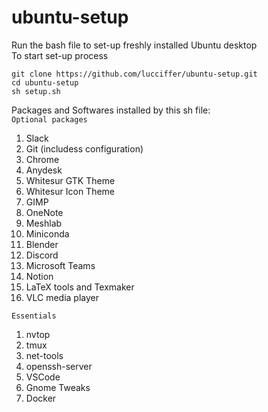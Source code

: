 # ubuntu-setup
Run the bash file to set-up freshly installed Ubuntu desktop   
To start set-up process  
```
git clone https://github.com/lucciffer/ubuntu-setup.git    
cd ubuntu-setup    
sh setup.sh
```

Packages and Softwares installed by this sh file:    
`Optional packages`  
1. Slack  
2. Git (includess configuration)
3. Chrome
4. Anydesk  
5. Whitesur GTK Theme   
6. Whitesur Icon Theme     
7. GIMP
8. OneNote
9. Meshlab
10. Miniconda 
11. Blender  
12. Discord  
13. Microsoft Teams  
14. Notion  
15. LaTeX tools and Texmaker   
16. VLC media player  

`Essentials`  
1. nvtop
2. tmux
3. net-tools
4. openssh-server
5. VSCode
6. Gnome Tweaks  
7. Docker  
